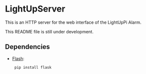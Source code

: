 # LightUpServer

This is an HTTP server for the web interface of the LightUpPi Alarm.

This README file is still under development.

## Dependencies

* [Flash](http://flask.pocoo.org/): 
   ```
    pip install flask
   ```

